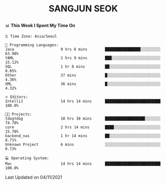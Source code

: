 <h1>
 <p align="center">
   SANGJUN SEOK
 </p>
</h1>

<!--START_SECTION:waka-->
📊 **This Week I Spent My Time On** 

```text
⌚︎ Time Zone: Asia/Seoul

💬 Programming Languages: 
Java                     9 hrs 6 mins        ████████████████░░░░░░░░░   63.98% 
YAML                     2 hrs 9 mins        ███░░░░░░░░░░░░░░░░░░░░░░   15.12% 
SQL                      1 hr 8 mins         ██░░░░░░░░░░░░░░░░░░░░░░░   8.05% 
Other                    37 mins             █░░░░░░░░░░░░░░░░░░░░░░░░   4.36% 
XML                      36 mins             █░░░░░░░░░░░░░░░░░░░░░░░░   4.32%

🔥 Editors: 
IntelliJ                 14 hrs 14 mins      █████████████████████████   100.0%

🐱‍💻 Projects: 
tdogtdog                 10 hrs 38 mins      ██████████████████░░░░░░░   74.78% 
core                     2 hrs 14 mins       ████░░░░░░░░░░░░░░░░░░░░░   15.78% 
backend_nas              1 hr 14 mins        ██░░░░░░░░░░░░░░░░░░░░░░░   8.71% 
Unknown Project          6 mins              ░░░░░░░░░░░░░░░░░░░░░░░░░   0.73%

💻 Operating System: 
Mac                      14 hrs 14 mins      █████████████████████████   100.0%

```


 Last Updated on 04/11/2021
<!--END_SECTION:waka-->
